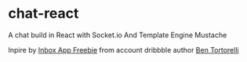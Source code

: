 # chat-react

A chat build in React with Socket.io
And Template Engine Mustache

Inpire by [Inbox App Freebie](https://dribbble.com/shots/11282840-Inbox-App-Freebie)
from account dribbble author [Ben Tortorelli](https://dribbble.com/iamben)
